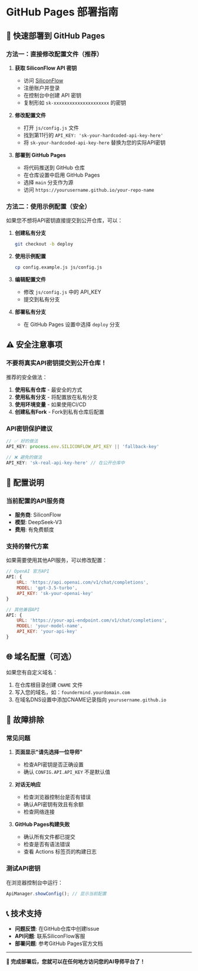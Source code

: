 # GitHub Pages 部署指南

## 🚀 快速部署到 GitHub Pages

### 方法一：直接修改配置文件（推荐）

1. **获取 SiliconFlow API 密钥**
   - 访问 [SiliconFlow](https://cloud.siliconflow.cn)
   - 注册账户并登录
   - 在控制台中创建 API 密钥
   - 复制形如 `sk-xxxxxxxxxxxxxxxxxxxxx` 的密钥

2. **修改配置文件**
   - 打开 `js/config.js` 文件
   - 找到第11行的 `API_KEY: 'sk-your-hardcoded-api-key-here'`
   - 将 `sk-your-hardcoded-api-key-here` 替换为您的实际API密钥

3. **部署到 GitHub Pages**
   - 将代码推送到 GitHub 仓库
   - 在仓库设置中启用 GitHub Pages
   - 选择 `main` 分支作为源
   - 访问 `https://yourusername.github.io/your-repo-name`

### 方法二：使用示例配置（安全）

如果您不想将API密钥直接提交到公开仓库，可以：

1. **创建私有分支**
   ```bash
   git checkout -b deploy
   ```

2. **使用示例配置**
   ```bash
   cp config.example.js js/config.js
   ```

3. **编辑配置文件**
   - 修改 `js/config.js` 中的 API_KEY
   - 提交到私有分支

4. **部署私有分支**
   - 在 GitHub Pages 设置中选择 `deploy` 分支

## ⚠️ 安全注意事项

### 不要将真实API密钥提交到公开仓库！

推荐的安全做法：

1. **使用私有仓库** - 最安全的方式
2. **使用私有分支** - 将配置放在私有分支
3. **使用环境变量** - 如果使用CI/CD
4. **创建私有Fork** - Fork到私有仓库后配置

### API密钥保护建议

```javascript
// ✅ 好的做法
API_KEY: process.env.SILICONFLOW_API_KEY || 'fallback-key'

// ❌ 避免的做法
API_KEY: 'sk-real-api-key-here' // 在公开仓库中
```

## 🔧 配置说明

### 当前配置的API服务商
- **服务商**: SiliconFlow
- **模型**: DeepSeek-V3
- **费用**: 有免费额度

### 支持的替代方案
如果需要使用其他API服务，可以修改配置：

```javascript
// OpenAI 官方API
API: {
    URL: 'https://api.openai.com/v1/chat/completions',
    MODEL: 'gpt-3.5-turbo',
    API_KEY: 'sk-your-openai-key'
}

// 其他兼容API
API: {
    URL: 'https://your-api-endpoint.com/v1/chat/completions',
    MODEL: 'your-model-name',
    API_KEY: 'your-api-key'
}
```

## 🌐 域名配置（可选）

如果您有自定义域名：

1. 在仓库根目录创建 `CNAME` 文件
2. 写入您的域名，如：`foundermind.yourdomain.com`
3. 在域名DNS设置中添加CNAME记录指向 `yourusername.github.io`

## 🐛 故障排除

### 常见问题

1. **页面显示"请先选择一位导师"**
   - 检查API密钥是否正确设置
   - 确认 `CONFIG.API.API_KEY` 不是默认值

2. **对话无响应**
   - 检查浏览器控制台是否有错误
   - 确认API密钥有效且有余额
   - 检查网络连接

3. **GitHub Pages构建失败**
   - 确认所有文件都已提交
   - 检查是否有语法错误
   - 查看 Actions 标签页的构建日志

### 测试API密钥

在浏览器控制台中运行：
```javascript
ApiManager.showConfig(); // 显示当前配置
```

## 📞 技术支持

- **问题反馈**: 在GitHub仓库中创建Issue
- **API问题**: 联系SiliconFlow客服
- **部署问题**: 参考GitHub Pages官方文档

---

**🎉 完成部署后，您就可以在任何地方访问您的AI导师平台了！** 